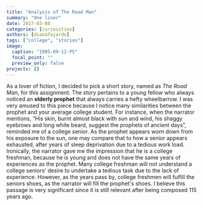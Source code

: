 ```yaml
---
title: "Analysis of The Road Man"
summary: "One liner"
date: 2017-03-08
categories: [curiosities]
authors: [dianafajardo]
tags: ["college", "stories"]
image:
  caption: "1905-09-12-P5"
  focal_point: ""
  preview_only: false
projects: []
---
```

As a lover of fiction, I decided to pick a short story, named as _The Road Man_, for this assignment. The story pertains to a young fellow who always noticed an **elderly prophet** that always carries a hefty wheelbarrow. I was very amused to this piece because I notice many similarities between the prophet and your average college student. For instance, when the narrator mentions, “His skin, burnt almost black with sun and wind, his shaggy eyebrows and long white beard, suggest the prophets of ancient days”, reminded me of a college senior. As the prophet appears worn down from his exposure to the sun, one may compare that to how a senior appears exhausted, after years of sleep deprivation due to a tedious work load. Ironically, the narrator gave me the impression that he is a college freshman, because he is young and does not have the same years of experiences as the prophet. Many college freshman will not understand a college seniors’ desire to undertake a tedious task due to the lack of experience. However, as the years pass by, college freshmen will fulfill the seniors shoes, as the narrator will fill the prophet's shoes. I believe this passage is very significant since it is still relevant after being composed 115 years ago.
